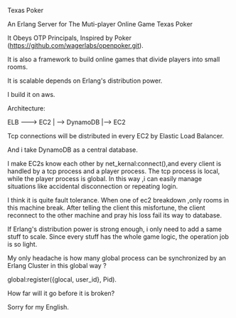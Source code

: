 Texas Poker

An Erlang Server for The Muti-player Online Game Texas Poker

It Obeys OTP Principals, Inspired by Poker (https://github.com/wagerlabs/openpoker.git).

It is also a framework to build online games that divide players into small rooms. 

It is scalable depends on Erlang's distribution power.

I build it on aws.

Architecture:
  
  ELB --->  EC2 
      |           --> DynamoDB
      |-->  EC2
        
Tcp connections will be distributed in every EC2 by Elastic Load Balancer. 

And i take DynamoDB as a central database.

I make EC2s know each other by net_kernal:connect(),and 
every client is handled by a tcp process and a player process. 
The tcp process is local, while the player process is global. 
In this way ,i can easily manage situations like accidental
disconnection or repeating login.

I think it is quite fault tolerance. When one of ec2 breakdown ,only rooms in this machine break.
After telling the client this misfortune, the client reconnect to the other machine  and pray his loss 
fail its way to database.

If Erlang's distribution power is strong enough, i only need to add a same stuff to scale. Since every stuff
has the whole game logic, the operation job is so light.

My only headache is how many global process can be synchronized by an Erlang Cluster in this global way ?

global:register({glocal, user_id}, Pid). 

How far will it go before it is broken? 

Sorry for my English.


